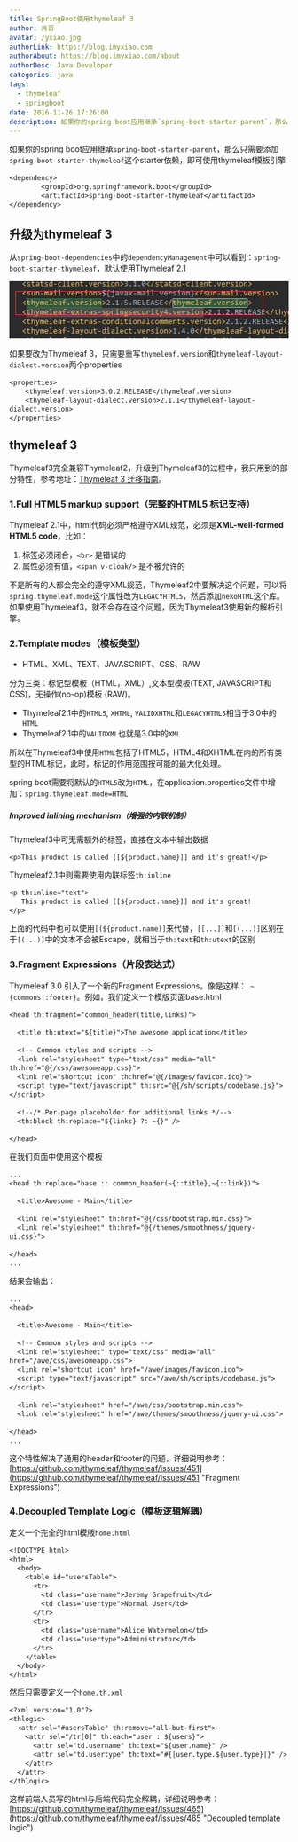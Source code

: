 ```yaml
---
title: SpringBoot使用thymeleaf 3
author: 肖哥
avatar: /yxiao.jpg
authorLink: https://blog.imyxiao.com
authorAbout: https://blog.imyxiao.com/about
authorDesc: Java Developer
categories: java
tags:
  - thymeleaf
  - springboot
date: 2016-11-26 17:26:00
description: 如果你的spring boot应用继承`spring-boot-starter-parent`，那么只需要添加`spring-boot-starter-thymeleaf`这个starter依赖，即可使用thymeleaf模板引擎
---
```


如果你的spring boot应用继承`spring-boot-starter-parent`，那么只需要添加`spring-boot-starter-thymeleaf`这个starter依赖，即可使用thymeleaf模板引擎
     
	<dependency>
            <groupId>org.springframework.boot</groupId>
            <artifactId>spring-boot-starter-thymeleaf</artifactId>
	</dependency>


<!-- more --> 
## 升级为thymeleaf 3
从`spring-boot-dependencies`中的`dependencyManagement`中可以看到：`spring-boot-starter-thymeleaf`，默认使用Thymeleaf 2.1

![jodd_beancopy_converter](Spring-Boot-thymeleaf-3/Thymeleaf2.1.png)


如果要改为Thymeleaf 3，只需要重写`thymeleaf.version`和`thymeleaf-layout-dialect.version`两个properties

	<properties>
	    <thymeleaf.version>3.0.2.RELEASE</thymeleaf.version>
	    <thymeleaf-layout-dialect.version>2.1.1</thymeleaf-layout-dialect.version>
	</properties>

## thymeleaf 3
Thymeleaf3完全兼容Thymeleaf2，升级到Thymeleaf3的过程中，我只用到的部分特性，参考地址：[Thymeleaf 3 迁移指南](http://www.thymeleaf.org/doc/articles/thymeleaf3migration.html "Thymeleaf 3 迁移指南")。

### 1.Full HTML5 markup support（完整的HTML5 标记支持）
Thymeleaf 2.1中，html代码必须严格遵守XML规范，必须是**XML-well-formed HTML5 code**，比如：
1. 标签必须闭合，`<br>` 是错误的
2. 属性必须有值，`<span v-cloak/>` 是不被允许的

不是所有的人都会完全的遵守XML规范，Thymeleaf2中要解决这个问题，可以将`spring.thymeleaf.mode`这个属性改为`LEGACYHTML5`，然后添加`nekoHTML`这个库。如果使用Thymeleaf3，就不会存在这个问题，因为Thymeleaf3使用新的解析引擎。

### 2.Template modes（模板类型）

- HTML、XML、TEXT、JAVASCRIPT、CSS、RAW

分为三类：标记型模板（HTML，XML）,文本型模板(TEXT, JAVASCRIPT和CSS)，无操作(no-op)模板 (RAW)。

- Thymeleaf2.1中的`HTML5`, `XHTML`, `VALIDXHTML`和`LEGACYHTML5`相当于3.0中的 `HTML`
- Thymeleaf2.1中的`VALIDXML`也就是3.0中的`XML`

所以在Thymeleaf3中使用`HTML`包括了HTML5，HTML4和XHTML在内的所有类型的HTML标记，此时，标记的作用范围按可能的最大化处理。

spring boot需要将默认的`HTML5`改为`HTML`，在application.properties文件中增加：`spring.thymeleaf.mode=HTML`

##### Improved inlining mechanism（增强的内联机制）
Thymeleaf3中可无需额外的标签，直接在文本中输出数据
	
	<p>This product is called [[${product.name}]] and it's great!</p>
	
Thymeleaf2.1中则需要使用内联标签`th:inline`

	<p th:inline="text">
	   This product is called [[${product.name}]] and it's great!
	</p>

上面的代码中也可以使用`[(${product.name)]`来代替，`[[...]]`和`[(...)]`区别在于`[(...)]`中的文本不会被Escape，就相当于`th:text`和`th:utext`的区别

### 3.Fragment Expressions（片段表达式）

Thymeleaf 3.0 引入了一个新的Fragment Expressions。像是这样：` ~{commons::footer}`。例如，我们定义一个模版页面base.html

	<head th:fragment="common_header(title,links)">
	
	  <title th:utext="${title}">The awesome application</title>
	
	  <!-- Common styles and scripts -->
	  <link rel="stylesheet" type="text/css" media="all" th:href="@{/css/awesomeapp.css}">
	  <link rel="shortcut icon" th:href="@{/images/favicon.ico}">
	  <script type="text/javascript" th:src="@{/sh/scripts/codebase.js}"></script>
	
	  <!--/* Per-page placeholder for additional links */-->
	  <th:block th:replace="${links} ?: ~{}" />
	
	</head>
在我们页面中使用这个模板

	...
	<head th:replace="base :: common_header(~{::title},~{::link})">
	
	  <title>Awesome - Main</title>
	
	  <link rel="stylesheet" th:href="@{/css/bootstrap.min.css}">
	  <link rel="stylesheet" th:href="@{/themes/smoothness/jquery-ui.css}">
	
	</head>
	...

结果会输出：

	...
	<head>
	
	  <title>Awesome - Main</title>
	
	  <!-- Common styles and scripts -->
	  <link rel="stylesheet" type="text/css" media="all" href="/awe/css/awesomeapp.css">
	  <link rel="shortcut icon" href="/awe/images/favicon.ico">
	  <script type="text/javascript" src="/awe/sh/scripts/codebase.js"></script>
	
	  <link rel="stylesheet" href="/awe/css/bootstrap.min.css">
	  <link rel="stylesheet" href="/awe/themes/smoothness/jquery-ui.css">
	
	</head>
	...

这个特性解决了通用的header和footer的问题，详细说明参考：[https://github.com/thymeleaf/thymeleaf/issues/451](https://github.com/thymeleaf/thymeleaf/issues/451 "Fragment Expressions")


### 4.Decoupled Template Logic（模板逻辑解耦）

定义一个完全的html模版`home.html`
	
	<!DOCTYPE html>
	<html>
	  <body>
	    <table id="usersTable">
	      <tr>
	        <td class="username">Jeremy Grapefruit</td>
	        <td class="usertype">Normal User</td>
	      </tr>
	      <tr>
	        <td class="username">Alice Watermelon</td>
	        <td class="usertype">Administrator</td>
	      </tr>
	    </table>
	  </body>
	</html>

然后只需要定义一个`home.th.xml`

	<?xml version="1.0"?>
	<thlogic>
	  <attr sel="#usersTable" th:remove="all-but-first">
	    <attr sel="/tr[0]" th:each="user : ${users}">
	      <attr sel="td.username" th:text="${user.name}" />
	      <attr sel="td.usertype" th:text="#{|user.type.${user.type}|}" />
	    </attr>
	  </attr>
	</thlogic>

这样前端人员写的html与后端代码完全解耦，详细说明参考：[https://github.com/thymeleaf/thymeleaf/issues/465](https://github.com/thymeleaf/thymeleaf/issues/465 "Decoupled template logic")